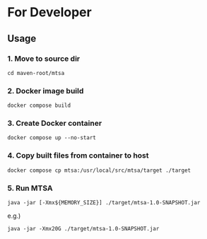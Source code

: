 # For Developer

## Usage

### 1. Move to source dir

```shell
cd maven-root/mtsa
```

### 2. Docker image build

```shell
docker compose build
```

### 3. Create Docker container

```shell
docker compose up --no-start
```

### 4. Copy built files from container to host

```shell
docker compose cp mtsa:/usr/local/src/mtsa/target ./target
```

### 5. Run MTSA

```shell
java -jar [-Xmx${MEMORY_SIZE}] ./target/mtsa-1.0-SNAPSHOT.jar
```

e.g.)

```shell
java -jar -Xmx20G ./target/mtsa-1.0-SNAPSHOT.jar
```
